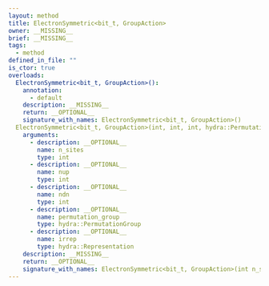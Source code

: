 ```yaml
---
layout: method
title: ElectronSymmetric<bit_t, GroupAction>
owner: __MISSING__
brief: __MISSING__
tags:
  - method
defined_in_file: ""
is_ctor: true
overloads:
  ElectronSymmetric<bit_t, GroupAction>():
    annotation:
      - default
    description: __MISSING__
    return: __OPTIONAL__
    signature_with_names: ElectronSymmetric<bit_t, GroupAction>()
  ElectronSymmetric<bit_t, GroupAction>(int, int, int, hydra::PermutationGroup, hydra::Representation):
    arguments:
      - description: __OPTIONAL__
        name: n_sites
        type: int
      - description: __OPTIONAL__
        name: nup
        type: int
      - description: __OPTIONAL__
        name: ndn
        type: int
      - description: __OPTIONAL__
        name: permutation_group
        type: hydra::PermutationGroup
      - description: __OPTIONAL__
        name: irrep
        type: hydra::Representation
    description: __MISSING__
    return: __OPTIONAL__
    signature_with_names: ElectronSymmetric<bit_t, GroupAction>(int n_sites, int nup, int ndn, hydra::PermutationGroup permutation_group, hydra::Representation irrep)
---
```

